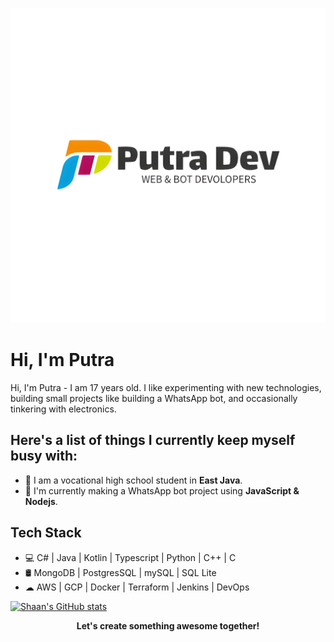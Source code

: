 ![Header](https://github.com/Ardianz-Dev/Ardianz-Dev/blob/main/Assets/banner.jpg)

# Hi, I'm Putra

Hi, I'm Putra - I am 17 years old. I like experimenting with new technologies, building small projects like building a WhatsApp bot, and occasionally tinkering with electronics.

## Here's a list of things I currently keep myself busy with:

* 🌱 I am a vocational high school student in **East Java**.
* 💼 I'm currently making a WhatsApp bot project using **JavaScript & Nodejs**.

## Tech Stack

* 💻 C# | Java | Kotlin | Typescript | Python | C++ | C 
* 🛢️ MongoDB | PostgresSQL | mySQL | SQL Lite
* ☁ AWS | GCP | Docker | Terraform | Jenkins | DevOps

[![Shaan's GitHub stats](https://github-readme-stats.vercel.app/api?username=Putra-Dev)](https://github.com/Putra-Dev)

<p align=center>
<b>Let's create something awesome together!</b>
</p>
